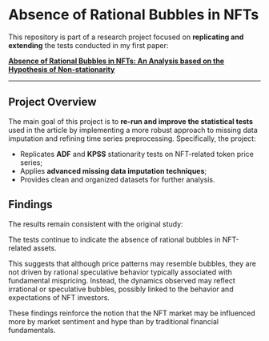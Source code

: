 # Absence of Rational Bubbles in NFTs

This repository is part of a research project focused on **replicating and extending** the tests conducted in my first paper:

**[Absence of Rational Bubbles in NFTs: An Analysis based on the Hypothesis of Non-stationarity](https://www.researchgate.net/publication/380376110_Absence_of_Rational_Bubbles_in_NFTs_An_Analysis_based_on_the_Hypothesis_of_Non-stationarity)**  

---

## Project Overview

The main goal of this project is to **re-run and improve the statistical tests** used in the article by implementing a more robust approach to missing data imputation and refining time series preprocessing. Specifically, the project:

- Replicates **ADF** and **KPSS** stationarity tests on NFT-related token price series;
- Applies **advanced missing data imputation techniques**;
- Provides clean and organized datasets for further analysis.

## Findings
The results remain consistent with the original study:

The tests continue to indicate the absence of rational bubbles in NFT-related assets.

This suggests that although price patterns may resemble bubbles, they are not driven by rational speculative behavior typically associated with fundamental mispricing. Instead, the dynamics observed may reflect irrational or speculative bubbles, possibly linked to the behavior and expectations of NFT investors.

These findings reinforce the notion that the NFT market may be influenced more by market sentiment and hype than by traditional financial fundamentals.
